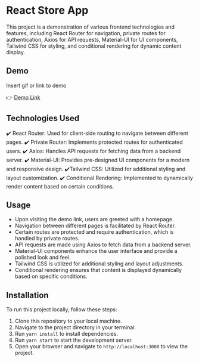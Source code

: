 
# React Store App

This project is a demonstration of various frontend technologies and features, including React Router for navigation, private routes for authentication, Axios for API requests, Material-UI for UI components, Tailwind CSS for styling, and conditional rendering for dynamic content display.


## Demo

Insert gif or link to demo

👉 [Demo Link](https://incandescent-genie-878884.netlify.app/)

## Technologies Used

✔️ React Router: Used for client-side routing to navigate between different pages.
✔️ Private Router: Implements protected routes for authenticated users.
✔️ Axios: Handles API requests for fetching data from a backend server.
✔️ Material-UI: Provides pre-designed UI components for a modern and responsive design.
✔️Tailwind CSS: Utilized for additional styling and layout customization.
✔️ Conditional Rendering: Implemented to dynamically render content based on certain conditions.



## Usage


- Upon visiting the demo link, users are greeted with a homepage.
- Navigation between different pages is facilitated by React Router.
- Certain routes are protected and require authentication, which is handled by private routes.
- API requests are made using Axios to fetch data from a backend server.
- Material-UI components enhance the user interface and provide a polished look and feel.
- Tailwind CSS is utilized for additional styling and layout adjustments.
- Conditional rendering ensures that content is displayed dynamically based on specific conditions.
## Installation

To run this project locally, follow these steps:

1. Clone this repository to your local machine.
2. Navigate to the project directory in your terminal.
3. Run `yarn install` to install dependencies.
4. Run `yarn start` to start the development server.
5. Open your browser and navigate to `http://localhost:3000` to view the project.
